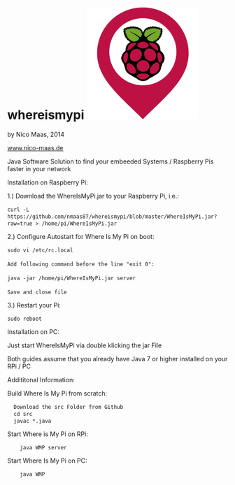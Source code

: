 whereismypi	![alt text](https://raw.githubusercontent.com/nmaas87/whereismypi/master/src/wmp.png "Where Is My Pi Logo") 
===========
by Nico Maas, 2014

www.nico-maas.de


Java Software Solution to find your embeeded Systems / Raspberry Pis faster in your network



Installation on Raspberry Pi:

1.) Download the WhereIsMyPi.jar to your Raspberry Pi, i.e.:

    curl -L https://github.com/nmaas87/whereismypi/blob/master/WhereIsMyPi.jar?raw=true > /home/pi/WhereIsMyPi.jar
    
    
2.) Configure Autostart for Where Is My Pi on boot:

    sudo vi /etc/rc.local
    
    Add following command before the line "exit 0":
    
    java -jar /home/pi/WhereIsMyPi.jar server

    Save and close file


3.) Restart your Pi:

    sudo reboot
    

Installation on PC:

Just start WhereIsMyPi via double klicking the jar File



Both guides assume that you already have Java 7 or higher installed on your RPi / PC






Addititonal Information:

Build Where Is My Pi from scratch:

	  Download the src Folder from Github
	  cd src
	  javac *.java


Start Where is My Pi on RPi:

		
		java WMP server




Start Where Is My Pi on PC:


		java WMP


